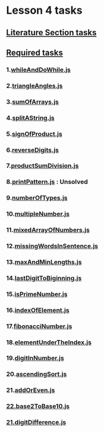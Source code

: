 # Lesson 4 tasks

## [Literature Section tasks](./literatureSectionTasks)

## [Required tasks](./requiredTasks)

### 1.[whileAndDoWhile.js](./requiredTasks/whileAndDoWhile.js)

### 2.[triangleAngles.js](./requiredTasks/triangleAngles.js)

### 3.[sumOfArrays.js](./requiredTasks/sumOfArrays.js)

### 4.[splitAString.js](./requiredTasks/splitAString.js)

### 5.[signOfProduct.js](./requiredTasks/signOfProduct.js)

### 6.[reverseDigits.js](./requiredTasks/reverseDigits.js)

### 7.[productSumDivision.js](./requiredTasks/productSumDivision.js)

### 8.[printPattern.js](./requiredTasks/printPattern.js) : Unsolved

### 9.[numberOfTypes.js](./requiredTasks/numberOfTypes.js)

### 10.[multipleNumber.js](./requiredTasks/multipleNumber.js)

### 11.[mixedArrayOfNumbers.js](./requiredTasks/mixedArrayOfNumbers.js)

### 12.[missingWordsInSentence.js](./requiredTasks/missingWordsInSentence.js)

### 13.[maxAndMinLengths.js](./requiredTasks/maxAndMinLengths.js)

### 14.[lastDigitToBiginning.js](./requiredTasks/lastDigitToBiginning.js)

### 15.[isPrimeNumber.js](./requiredTasks/isPrimeNumber.js)

### 16.[indexOfElement.js](./requiredTasks/indexOfElement.js)

### 17.[fibonacciNumber.js](./requiredTasks/fibonacciNumber.js)

### 18.[elementUnderTheIndex.js](./requiredTasks/elementUnderTheIndex.js)

### 19.[digitInNumber.js](./requiredTasks/digitInNumber.js)

### 20.[ascendingSort.js](./requiredTasks/ascendingSort.js)

### 21.[addOrEven.js](./requiredTasks/addOrEven.js)

### [22.base2ToBase10.js](./requiredTasks/22.base2ToBase10.js)

### [21.digitDifference.js](./requiredTasks/21.digitDifference.js)
